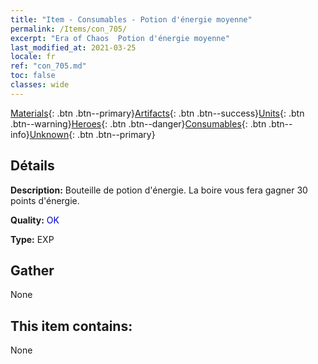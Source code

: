 ```yaml
---
title: "Item - Consumables - Potion d'énergie moyenne"
permalink: /Items/con_705/
excerpt: "Era of Chaos  Potion d'énergie moyenne"
last_modified_at: 2021-03-25
locale: fr
ref: "con_705.md"
toc: false
classes: wide
---
```

 [Materials](/fr/Items/){: .btn .btn--primary}[Artifacts](/fr/Items/Artifacts/){: .btn .btn--success}[Units](/fr/Items/Units/){: .btn .btn--warning}[Heroes](/fr/Items/Heroes/){: .btn .btn--danger}[Consumables](/fr/Items/Consumables/){: .btn .btn--info}[Unknown](/fr/Items/Unknown/){: .btn .btn--primary}

## Détails
 **Description:** Bouteille de potion d'énergie. La boire vous fera gagner 30 points d'énergie.

 **Quality:** <span style="color: #0000CD">OK</span>

 **Type:** EXP

## Gather

  None

## This item contains:

  None

